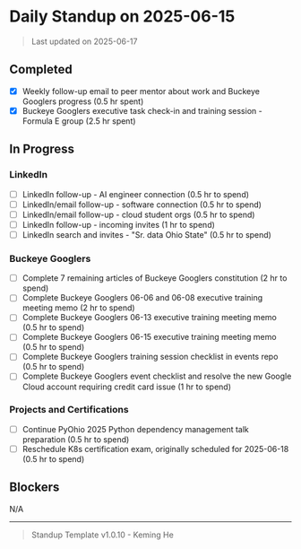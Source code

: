 # Daily Standup on 2025-06-15

> Last updated on 2025-06-17

## Completed

- [x] Weekly follow-up email to peer mentor about work and Buckeye Googlers progress (0.5 hr spent)
- [x] Buckeye Googlers executive task check-in and training session - Formula E group (2.5 hr spent)

## In Progress

### LinkedIn

- [ ] LinkedIn follow-up - AI engineer connection (0.5 hr to spend)
- [ ] LinkedIn/email follow-up - software connection (0.5 hr to spend)
- [ ] LinkedIn/email follow-up - cloud student orgs (0.5 hr to spend)
- [ ] LinkedIn follow-up - incoming invites (1 hr to spend)
- [ ] LinkedIn search and invites - "Sr. data Ohio State" (0.5 hr to spend)

### Buckeye Googlers

- [ ] Complete 7 remaining articles of Buckeye Googlers constitution (2 hr to spend)
- [ ] Complete Buckeye Googlers 06-06 and 06-08 executive training meeting memo (2 hr to spend)
- [ ] Complete Buckeye Googlers 06-13 executive training meeting memo (0.5 hr to spend)
- [ ] Complete Buckeye Googlers 06-15 executive training meeting memo (0.5 hr to spend)
- [ ] Complete Buckeye Googlers training session checklist in events repo (0.5 hr to spend)
- [ ] Complete Buckeye Googlers event checklist and resolve the new Google Cloud account requiring credit card issue (1 hr to spend)

### Projects and Certifications

- [ ] Continue PyOhio 2025 Python dependency management talk preparation (0.5 hr to spend)
- [ ] Reschedule K8s certification exam, originally scheduled for 2025-06-18 (0.5 hr to spend)

## Blockers

N/A

---

> Standup Template v1.0.10 - Keming He
